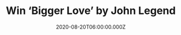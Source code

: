 ---
campaign-uuid: "c-61fcf7de-46b1-461f-a3d1-067b472b2de8"
type: "Competition"
category: "Music"
date: "2020-08-20T06:00:00.000Z"
end-date: "2020-09-20T23:59:00.000Z"
disable-form: false
is_promoted: false
has_entry_page: true
title: "Win ‘Bigger Love’ by John Legend"
competition-description: "<p>’Bigger Love’ is the seventh studio album by the American\
  \ singer-songwriter John Legend. A celebration of love, joy, sensuality, hope, and\
  \ resilience, the things that make our culture so beautiful and influential. An\
  \ amazing album with amazing collaborations such as Koffee, Charlie Puth, Rapsody,\
  \ Jhene Aiko, Gary Clark Jr and many more. </p>\n<p>Click below and it could be\
  \ yours.</p>\n"
hero-header: "Win ‘Bigger Love’ by John Legend"
terms-confirmation: "N/A"
banner-img: "https://assets.expresslyapp.com/asset-d2014ae4-f09e-4b11-964d-c6bca73f2194.jpg"
logo-left-href: "aaa.nme.com"
logo-left-image: "https://assets.expresslyapp.com/asset-d45d1db1-8f0e-4519-a9f5-c79327020715.jpg"
logo-left-title: "NME AAA"
bg-image-hero: "https://assets.expresslyapp.com/asset-0e2aad8a-fb85-41f0-b718-7ca2acceeb95.jpg"
bg-image-first: "https://assets.expresslyapp.com/asset-d37990b1-443d-43b1-bc26-2b1f903863f4.jpg"
section1-content: "<p>’Bigger Love’, a celebration of love, joy, sensuality, hope,\
  \ and resilience, the things that make our culture so beautiful and influential.\
  \ That’s how the brand new record by John Legend is.</p>\n<p>Featuring collaborations\
  \ with Koffee, Charlie Puth, Rapsody, Jhene Aiko, Gary Clark Jr., Ryan Tedder, Julia\
  \ Michaels, Anderson .Paak, and more. The album features the singles 'Conversations\
  \ in the Dark', 'Actions' and 'Bigger Love’.</p>\n"
entry-title: "Win ‘Bigger Love’ by John Legend"
entry-content: "<p>Enter the draw to win ‘Bigger Love’ by John Legend by completing\
  \ the form below before 23:59 on the 20th of September 2020.</p>\n"
has-winner: false
prize-description: "‘Bigger Love’ by John Legend"
special-conditions: "Multiple entries are allowed up to one every day.\r\n\r\nThis\
  \ competition is also available on: https://club.expressly.io/competitions/john-legend-bigger-love"
country-restrictions:
- "GB"
---